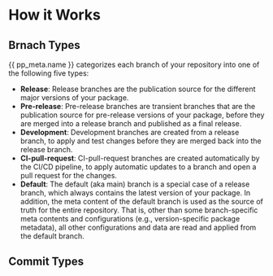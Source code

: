 # How it Works

## Brnach Types
{{ pp_meta.name }} categorizes each branch of your repository into one of the following five types:
- **Release**: Release branches are the publication source for the different major versions of your package.
- **Pre-release**: Pre-release branches are transient branches that are 
the publication source for pre-release versions of your package, before they are merged into a release branch
and published as a final release.
- **Development**: Development branches are created from a release branch,
to apply and test changes before they are merged back into the release branch.
- **CI-pull-request**: CI-pull-request branches are created automatically by the CI/CD pipeline,
to apply automatic updates to a branch and open a pull request for the changes.
- **Default**: The default (aka main) branch is a special case of a release branch,
which always contains the latest version of your package.
In addition, the meta content of the default branch is used as the source of truth for the entire repository.
That is, other than some branch-specific meta contents and configurations
(e.g., version-specific package metadata), all other configurations and data are read and applied
from the default branch.

## Commit Types

